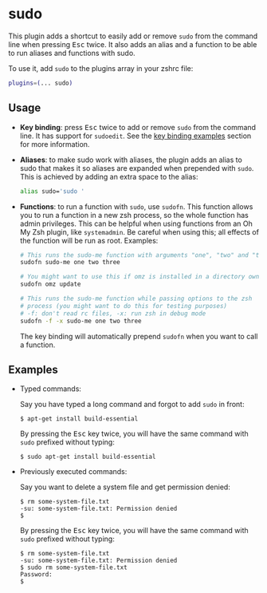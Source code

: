 # sudo

This plugin adds a shortcut to easily add or remove `sudo` from the command line
when pressing <kbd>Esc</kbd> twice. It also adds an alias and a function to be
able to run aliases and functions with sudo.

To use it, add `sudo` to the plugins array in your zshrc file:

```zsh
plugins=(... sudo)
```

## Usage

- **Key binding**: press <kbd>Esc</kbd> twice to add or remove `sudo` from the command line.
  It has support for `sudoedit`. See the [key binding examples](#examples) section for more
  information.

- **Aliases**: to make sudo work with aliases, the plugin adds an alias to sudo that makes
  it so aliases are expanded when prepended with `sudo`. This is achieved by adding an
  extra space to the alias:

  ```zsh
  alias sudo='sudo '
  ```

- **Functions**: to run a function with `sudo`, use `sudofn`. This function allows you
  to run a function in a new zsh process, so the whole function has admin privileges.
  This can be helpful when using functions from an Oh My Zsh plugin, like `systemadmin`.
  Be careful when using this; all effects of the function will be run as root.
  Examples:

  ```zsh
  # This runs the sudo-me function with arguments "one", "two" and "three"
  sudofn sudo-me one two three

  # You might want to use this if omz is installed in a directory owned by root
  sudofn omz update

  # This runs the sudo-me function while passing options to the zsh
  # process (you might want to do this for testing purposes)
  # -f: don't read rc files, -x: run zsh in debug mode
  sudofn -f -x sudo-me one two three
  ```

  The key binding will automatically prepend `sudofn` when you want to call a function.

## Examples

- Typed commands:

  Say you have typed a long command and forgot to add `sudo` in front:

  ```console
  $ apt-get install build-essential
  ```

  By pressing the <kbd>Esc</kbd> key twice, you will have the same command with `sudo` prefixed without typing:

  ```console
  $ sudo apt-get install build-essential
  ```

- Previously executed commands:

  Say you want to delete a system file and get permission denied:

  ```console
  $ rm some-system-file.txt
  -su: some-system-file.txt: Permission denied
  $
  ```

  By pressing the <kbd>Esc</kbd> key twice, you will have the same command with `sudo` prefixed without typing:

  ```console
  $ rm some-system-file.txt
  -su: some-system-file.txt: Permission denied
  $ sudo rm some-system-file.txt
  Password:
  $
  ```
